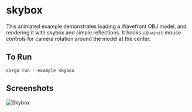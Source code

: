 # skybox

This animated example demonstrates loading a Wavefront OBJ model, and rendering it with skybox and simple reflections.
It hooks up `winit` mouse controls for camera rotation around the model at the center.

## To Run

```
cargo run --example skybox
```

## Screenshots

![Skybox](./screenshot.png)
